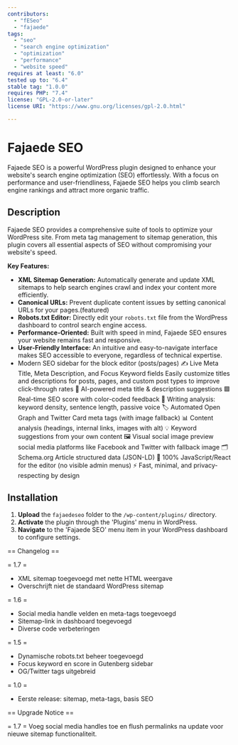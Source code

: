 ```yaml
---
contributors:
  - "fESeo"
  - "fajaede"
tags:
  - "seo"
  - "search engine optimization"
  - "optimization"
  - "performance"
  - "website speed"
requires at least: "6.0"
tested up to: "6.4"
stable tag: "1.0.0"
requires PHP: "7.4"
license: "GPL-2.0-or-later"
license URI: "https://www.gnu.org/licenses/gpl-2.0.html"

---
```


# Fajaede SEO

Fajaede SEO is a powerful WordPress plugin designed to enhance your website's search engine optimization (SEO) effortlessly. With a focus on performance and user-friendliness, Fajaede SEO helps you climb search engine rankings and attract more organic traffic.

## Description

Fajaede SEO provides a comprehensive suite of tools to optimize your WordPress site. From meta tag management to sitemap generation, this plugin covers all essential aspects of SEO without compromising your website's speed.

**Key Features:**


*   **XML Sitemap Generation:** Automatically generate and update XML sitemaps to help search engines crawl and index your content more efficiently.
*   **Canonical URLs:** Prevent duplicate content issues by setting canonical URLs for your pages.(featured)
*   **Robots.txt Editor:** Directly edit your `robots.txt` file from the WordPress dashboard to control search engine access.
*   **Performance-Oriented:** Built with speed in mind, Fajaede SEO ensures your website remains fast and responsive.
*   **User-Friendly Interface:** An intuitive and easy-to-navigate interface makes SEO accessible to everyone, regardless of technical expertise.
*   Modern SEO sidebar for the block editor (posts/pages)
✍️ Live Meta Title, Meta Description, and Focus Keyword fields Easily customize titles and descriptions for posts, pages, and custom post types to improve click-through rates
🤖 AI-powered meta title & description suggestions
🟩 Real-time SEO score with color-coded feedback
🧠 Writing analysis: keyword density, sentence length, passive voice
🏷️ Automated Open Graph and Twitter Card meta tags (with image fallback)
📊 Content analysis (headings, internal links, images with alt)
💡 Keyword suggestions from your own content
🖼️ Visual social image preview social media platforms like Facebook and Twitter with fallback image
🗂️ Schema.org Article structured data (JSON-LD)
💯 100% JavaScript/React for the editor (no visible admin menus)
⚡ Fast, minimal, and privacy-respecting by design


## Installation

1.  **Upload** the `fajaedeseo` folder to the `/wp-content/plugins/` directory.
2.  **Activate** the plugin through the 'Plugins' menu in WordPress.
3.  **Navigate** to the 'Fajaede SEO' menu item in your WordPress dashboard to configure settings.

== Changelog ==

= 1.7 =
* XML sitemap toegevoegd met nette HTML weergave  
* Overschrijft niet de standaard WordPress sitemap

= 1.6 =
* Social media handle velden en meta-tags toegevoegd  
* Sitemap-link in dashboard toegevoegd  
* Diverse code verbeteringen

= 1.5 =
* Dynamische robots.txt beheer toegevoegd  
* Focus keyword en score in Gutenberg sidebar  
* OG/Twitter tags uitgebreid

= 1.0 =
* Eerste release: sitemap, meta-tags, basis SEO

== Upgrade Notice ==

= 1.7 =
Voeg social media handles toe en flush permalinks na update voor nieuwe sitemap functionaliteit.

##
